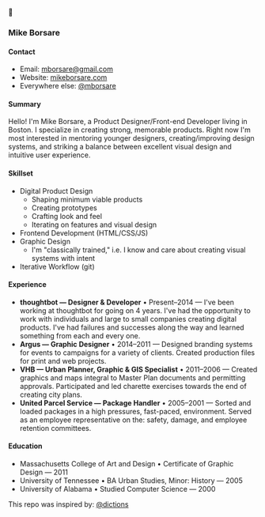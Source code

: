 🤝

### Mike Borsare

#### Contact

- Email: [mborsare@gmail.com](mailto:mborsare@gmail.com)
- Website: [mikeborsare.com](http://www.mikeborsare.com)
- Everywhere else: [@mborsare](//www.google.com/search?q=%22mborsare%22%20mike%20borsare)

#### Summary

Hello! I'm Mike Borsare, a Product Designer/Front-end Developer living in Boston. I specialize in creating strong, memorable products. Right now I'm most interested in mentoring younger designers, creating/improving design systems, and striking a balance between excellent visual design and intuitive user experience.

#### Skillset

- Digital Product Design
  - Shaping minimum viable products
  - Creating prototypes
  - Crafting look and feel
  - Iterating on features and visual design
- Frontend Development (HTML/CSS/JS)
- Graphic Design
  - I'm "classically trained," i.e. I know and care about creating visual systems with intent
- Iterative Workflow (git)

#### Experience

- **thoughtbot — Designer & Developer** • Present–2014 —
I've been working at thoughtbot for going on 4 years. I've had the opportunity to work with individuals and large to small companies creating digital products. I've had failures and successes along the way and learned something from each and every one.
- **Argus — Graphic Designer** • 2014–2011 — Designed branding systems for events to campaigns for a variety of clients. Created production files for print and web projects.
- **VHB — Urban Planner, Graphic & GIS Specialist** • 2011–2006 — Created graphics and maps integral to Master Plan documents and permitting approvals. Participated and led charette exercises towards the end of creating city plans.
- **United Parcel Service — Package Handler** • 2005–2001 — Sorted and loaded packages in a high pressures, fast-paced, environment. Served as an employee representative on the: safety, damage, and employee retention committees.

#### Education

- Massachusetts College of Art and Design • Certificate of Graphic Design — 2011
- University of Tennessee • BA Urban Studies, Minor: History — 2005
- University of Alabama • Studied Computer Science — 2000

This repo was inspired by: [@dictions](//github.com/dictions/resume/blob/master/README.md)
